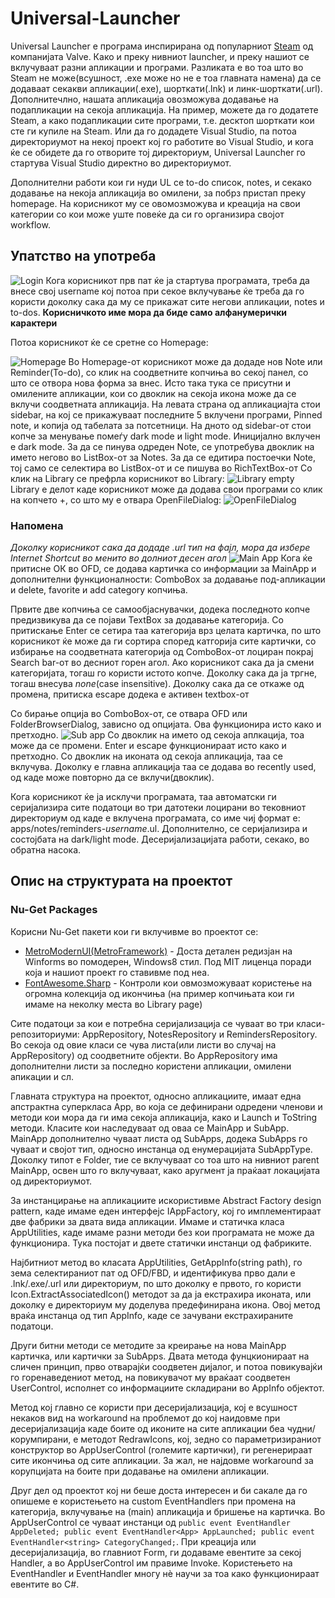 # Universal-Launcher
Universal Launcher е програма инспирирана од популарниот [Steam](store.steampowered.net) од компанијата Valve. Како и преку нивниот launcher, и преку нашиот се вклучуваат разни апликации и програми. Разликата е во тоа што во Steam не може(всушност, .exe може но не е тоа главната намена) да се додаваат секакви апликации(.еxe), шорткати(.lnk) и линк-шорткати(.url). 
Дополнитечлно, нашата апликација овозможува додавање на подапликации на секоја апликација. На пример, можете да го додатете Steam, а како подапликации сите програми, т.е. десктоп шорткати кои сте ги купиле на Steam. Или да го додадете Visual Studio, па потоа директориумот на некој проект кој го работите во Visual Studio, и кога ќе се обидете да го отворите тој директориум, Universal Launcher го стартува Visual Studio директно во директориумот.

Дополнителни работи кои ги нуди UL се to-do список, notes, и секако додавање на некоја апликација во омилени, за побрз пристап преку homepage.
На корисникот му се овомозможува и креација на свои категории со кои може уште повеќе да си го организира својот workflow.

## Упатство на употреба
![Login](/userguide%20images/login.png)
Кога корисникот прв пат ќе ја стартува програмата, треба да внесе свој username кој потоа при секое вклучување ќе треба да го користи доколку сака да му се прикажат сите негови апликации, notes и to-dos.
**Корисничкото име мора да биде само алфанумерички карактери**

Потоа корисникот ќе се сретне со Homepage:

![Homepage](/userguide%20images/homepage.png)
Во Homepage-от корисникот може да додаде нов Note или Reminder(To-do), со клик на соодветните копчиња во секој панел, со што се отвора нова форма за внес. Исто така тука се присутни и омилените апликации, кои со двоклик на секоја икона може да се вклучи соодветната апликација.
На левата страна од апликациајта стои sidebar, на кој се прикажуваат последните 5 вклучени програми, Pinned note, и копија од табелата за потсетници. На дното од sidebar-от стои копче за менување помеѓу dark mode и light mode. Иницијално вклучен е dark mode.
За да се пинува одреден Note, се употребува двоклик на името негово во ListBox-от за Notes.
За да се едитира постоечки Note, тој само се селектира во ListBox-от и се пишува во RichTextBox-от
Со клик на Library се префрла корисникот во Library: 
![Library empty](/userguide%20images/libraryempty.png)
Library е делот каде корисникот може да додава свои програми со клик на копчето +, со што му е отвара OpenFileDialog:
![OpenFileDialog](/userguide%20images/ofd.png)

### Напомена
*Доколку корисникот сака да додаде .url тип на фајл, мора да избере Internet Shortcut во менито во долниот десен агол*
![Main App](/userguide%20images/librarymainapp.png)
Кога ќе притисне ОК во OFD, се додава картичка со информации за MainApp и дополнителни функционалности: ComboBox за додавање под-апликации и delete, favorite и add category копчиња.

Првите две копчиња се самообјаснувачки, додека последното копче предизвикува да се појави TextBox за додавање категорија. Со притискање Enter се сетира таа категорија врз целата картичка, по што корисникот ќе може да ги сортира според катгорија сите картички, со избирање на соодветната категорија од ComboBox-от лоциран покрај Search bar-от во десниот горен агол.
Ако корисникот сака да ја смени категоријата, тогаш го користи истото копче. Доколку сака да ја тргне, тогаш внесува *none*(case insensitive). Доколку сака да се откаже од промена, притиска escape додека е активен textbox-от

Со бирање опција во ComboBox-от, се отвара OFD или FolderBrowserDialog, зависно од опцијата. Ова функционира исто како и претходно.
![Sub app](/userguide%20images/librarysubapp.png)
Со двоклик на името од секоја аплкација, тоа може да се промени. Enter и escape функционираат исто како и претходно.
Со двоклик на иконата од секоја апликација, таа се вклучува. Доколку е главна апликација таа се додава во recently used, од каде може повторно да се вклучи(двоклик).

Кога корисникот ќе ја исклучи програмата, таа автоматски ги серијализира сите податоци во три датотеки лоцирани во тековниот директориум од каде е вклучена програмата, со име чиј формат е: apps/notes/reminders-*username*.ul. Дополнително, се серијализира и состојбата на dark/light mode.
Десеријализацијата работи, секако, во обратна насока.

## Опис на структурата на проектот
### Nu-Get Packages
Корисни Nu-Get пакети кои ги вклучивме во проектот се:
* [MetroModernUI(MetroFramework)](https://www.nuget.org/packages/MetroModernUI/1.4.0/ReportAbuse) - Доста детален редизјан на Winforms во помодерен, Windows8 стил. Под MIT лиценца поради која и нашиот проект го ставивме под неа.
* [FontAwesome.Sharp](https://www.nuget.org/packages/FontAwesome.Sharp) - Контроли кои овмозможуваат користење на огромна колекција од икончиња (на пример копчињата кои ги имаме на неколку места во Library page)

Сите податоци за кои е потребна серијализација се чуваат во три класи-репозиториуми: AppRepository, NotesRepository и RemindersRepository.
Во секоја од овие класи се чува листа(или листи во случај на AppRepository) од соодветните објекти. Во AppRepository има дополнителни листи за последно користени апликации, омилени апикации и сл.

Главната структура на проектот, односно апликациите, имаат една апстрактна суперкласа App, во која се дефинирани одредени членови и методи кои мора да ги има секоја апликација, како и Launch и ToString методи.
Класите кои наследуваат од оваа се MainApp и SubApp. MainApp дополнително чуваат листа од SubApps, додека SubApps го чуваат и својот тип, односно инстанца од енумерацијата SubAppType. Доколку типот е Folder, тие се вклучуваат со тоа што на нивниот parent MainApp, освен што го вклучуваат, како аругмент ја праќаат локацијата од директориумот.

За инстанцирање на апликациите искористивме Abstract Factory design pattern, каде имаме еден интерфејс IAppFactory, кој го имплементираат две фабрики за двата вида апликации. 
Имаме и статичка класа AppUtilities, каде имаме разни методи без кои програмата не може да функционира. Тука постојат и двете статички инстанци од фабриките.

Најбитниот метод во класата AppUtilities, GetAppInfo(string path), го зема селектираниот пат од OFD/FBD, и идентификува прво дали е .lnk/.exe/.url или директориум, по што доколку е првото, го користи Icon.ExtractAssociatedIcon() методот за да ја екстрахира иконата, или доколку е директориум му доделува предефинирана икона. Овој метод враќа инстанца од тип AppInfo, каде се зачувани екстрахираните податоци.

Други битни методи се методите за креирање на нова MainApp картичка, или картички за SubApps. Двата метода фунцкионираат на сличен принцип, прво отварајќи соодветен дијалог, и потоа повикувајќи го горенаведениот метод, на повикувачот му враќаат соодветен UserControl, исполнет со информациите складирани во AppInfo објектот.

Метод кој главно се користи при десеријализација, кој е всушност некаков вид на workaround на проблемот до кој наидовме при десеријализација каде боите од иконите на сите апликации беа чудни/корумпирани, е методот RedrawIcons, кој, зедно со параметризираниот конструктор во AppUserControl (големите картички), ги регенерираат сите икончиња од сите апликации. За жал, не најдовме workaround за корупцијата на боите при додавање на омилени апликации.

Друг дел од проектот кој ни беше доста интересен и би сакале да го опишеме е користењето на custom EventHandlers при промена на категорија, вклучување на (main) апликација и бришење на картичка.
Во AppUserControl се чуваат инстанци од `public event EventHandler AppDeleted; public event EventHandler<App> AppLaunched; public event EventHandler<string> CategoryChanged;`.
При креација или десеријализација, во главниот Form, ги додаваме евентите за секој Handler, а во AppUserControl им правиме Invoke. Користењето на EventHandler и EventHandler<TEventArgs> многу нè научи за тоа како функционираат евентите во C#.

